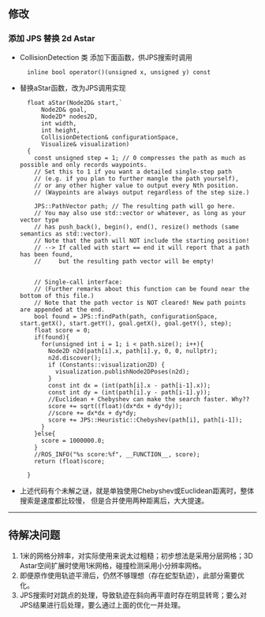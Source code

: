 ## 修改

### 添加 JPS 替换 2d Astar
* CollisionDetection 类 添加下面函数，供JPS搜索时调用

        inline bool operator()(unsigned x, unsigned y) const

* 替换aStar函数，改为JPS调用实现

        float aStar(Node2D& start,`
            Node2D& goal,
            Node2D* nodes2D,
            int width,
            int height,
            CollisionDetection& configurationSpace,
            Visualize& visualization)
        {
          const unsigned step = 1; // 0 compresses the path as much as possible and only records waypoints.
          // Set this to 1 if you want a detailed single-step path
          // (e.g. if you plan to further mangle the path yourself),
          // or any other higher value to output every Nth position.
          // (Waypoints are always output regardless of the step size.)
        
          JPS::PathVector path; // The resulting path will go here.
          // You may also use std::vector or whatever, as long as your vector type
          // has push_back(), begin(), end(), resize() methods (same semantics as std::vector).
          // Note that the path will NOT include the starting position!
          // --> If called with start == end it will report that a path has been found,
          //     but the resulting path vector will be empty!
        
        
          // Single-call interface:
          // (Further remarks about this function can be found near the bottom of this file.)
          // Note that the path vector is NOT cleared! New path points are appended at the end.
          bool found = JPS::findPath(path, configurationSpace, start.getX(), start.getY(), goal.getX(), goal.getY(), step);
          float score = 0;
          if(found){
            for(unsigned int i = 1; i < path.size(); i++){
              Node2D n2d(path[i].x, path[i].y, 0, 0, nullptr);
              n2d.discover();
              if (Constants::visualization2D) {
                visualization.publishNode2DPoses(n2d);
              }
              const int dx = (int(path[i].x - path[i-1].x));
              const int dy = (int(path[i].y - path[i-1].y));
              //Euclidean + Chebyshev can make the search faster. Why??
              score += sqrt((float)(dx*dx + dy*dy));
              //score += dx*dx + dy*dy;
              score += JPS::Heuristic::Chebyshev(path[i], path[i-1]);
            }
          }else{
            score = 1000000.0;
          }
          //ROS_INFO("%s score:%f", __FUNCTION__, score);
          return (float)score;
        
        }

+ 上述代码有个未解之谜，就是单独使用Chebyshev或Euclidean距离时，整体搜索是速度都比较慢， 但是合并使用两种距离后，大大提速。

----
## 待解决问题
1. 1米的网格分辨率，对实际使用来说太过粗糙；初步想法是采用分层网格；3D Astar空间扩展时使用1米网格，碰撞检测采用小分辨率网格。
2. 即便原作使用轨迹平滑后，仍然不够理想（存在蛇型轨迹），此部分需要优化。
3. JPS搜索时对跳点的处理，导致轨迹在斜向再平直时存在明显转弯；要么对JPS结果进行后处理，要么通过上面的优化一并处理。
